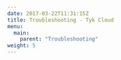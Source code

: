 ```yaml
---
date: 2017-03-22T11:31:15Z
title: Troubleshooting - Tyk Cloud
menu: 
  main:
    parent: "Troubleshooting"
weight: 5
---
```

